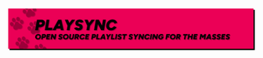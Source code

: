 ![PlaySync - Open Source playlist syncing for the masses](./PlaySyncBanner.png "PlaySync - Open Source playlist syncing for the masses")

